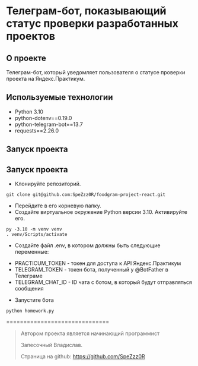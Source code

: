 # Телеграм-бот, показывающий статус проверки разработанных проектов


## О проекте
Телеграм-бот, который уведомляет пользователя о статусе проверки проекта на Яндекс.Практикум.


## Используемые технологии
- Python 3.10
- python-dotenv==0.19.0
- python-telegram-bot==13.7
- requests==2.26.0


## Запуск проекта	
## Запуск проекта
* Клонируйте репозиторий.
```
git clone git@github.com:SpeZzz0R/foodgram-project-react.git
```
* Перейдите в его корневую папку.
* Создайте виртуальное окружение Python версии 3.10. Активируйте его.
```
py -3.10 -m venv venv
. venv/Scripts/activate
```
* Создайте файл .env, в котором должны быть следующие переменные:
- PRACTICUM_TOKEN - токен для доступа к API Яндекс.Практикум
- TELEGRAM_TOKEN - токен бота, полученный у @BotFather в Телеграме
- TELEGRAM_CHAT_ID - ID чата с ботом, в который будут отправляться сообщения
* Запустите бота
```
python homework.py	
```

==============================

> Автором проекта является начинающий программист
> 
> Запесочный Владислав.
> 
> Страница на github: https://github.com/SpeZzz0R  
> 

